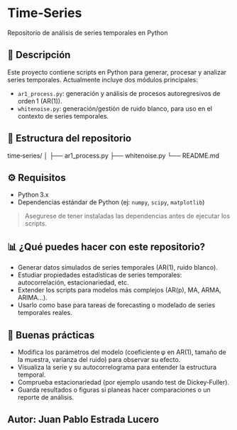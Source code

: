 # Time‑Series
Repositorio de análisis de series temporales en Python

## 📌 Descripción
Este proyecto contiene scripts en Python para generar, procesar y analizar series temporales. Actualmente incluye dos módulos principales:

- `ar1_process.py`: generación y análisis de procesos autoregresivos de orden 1 (AR(1)).
- `whitenoise.py`: generación/gestión de ruido blanco, para uso en el contexto de series temporales.

## 🧰 Estructura del repositorio
time‑series/
│
├── ar1_process.py 
├── whitenoise.py 
└── README.md 


## ⚙️ Requisitos
- Python 3.x
- Dependencias estándar de Python (ej: `numpy`, `scipy`, `matplotlib`)  

> Asegurese de tener instaladas las dependencias antes de ejecutar los scripts.

## 📊 ¿Qué puedes hacer con este repositorio? 
- Generar datos simulados de series temporales (AR(1), ruido blanco).
- Estudiar propiedades estadísticas de series temporales: autocorrelación, estacionariedad, etc.
- Extender los scripts para modelos más complejos (AR(p), MA, ARMA, ARIMA…).
- Usarlo como base para tareas de forecasting o modelado de series temporales reales.

## 🧪 Buenas prácticas
- Modifica los parámetros del modelo (coeficiente φ en AR(1), tamaño de la muestra, varianza del ruido) para observar su efecto.
- Visualiza la serie y su autocorrelograma para entender la estructura temporal.
- Comprueba estacionariedad (por ejemplo usando test de Dickey‑Fuller).
- Guarda resultados o figuras si planeas hacer comparaciones o un reporte de análisis.

## Autor: Juan Pablo Estrada Lucero
